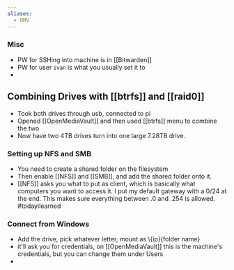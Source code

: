 ```yaml
---
aliases:
  - OMV
---
```



### Misc
- PW for SSHing into machine is in [[Bitwarden]]
- PW for user `ivan` is what you usually set it to
- 

## Combining Drives with [[btrfs]] and [[raid0]]
- Took both drives through usb, connected to pi
- Opened [[OpenMediaVault]] and then used [[btrfs]] menu to combine the two
- Now have two 4TB drives turn into one large 7.28TB drive.

### Setting up NFS and SMB
- You need to create a shared folder on the filesystem
- Then enable [[NFS]] and [[SMB]], and add the shared folder onto it.
- [[NFS]] asks you what to put as client, which is basically what computers you want to access it. I put my default gateway with a 0/24 at the end. This makes sure everything between .0 and .254 is allowed. #todayilearned

### Connect from Windows
- Add the drive, pick whatever letter, mount as \\{ip}\{folder name}
- it'll ask you for credentials, on [[OpenMediaVault]] this is the machine's credentials, but you can change them under Users
- 